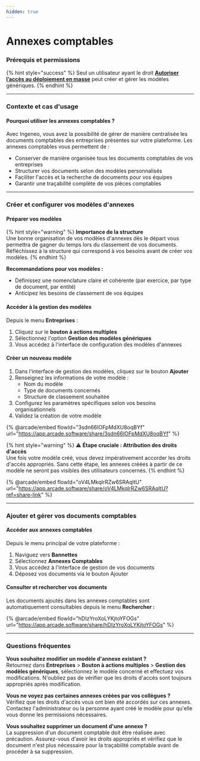 ```yaml
---
hidden: true
---
```


# Annexes comptables

### Prérequis et permissions

{% hint style="success" %}
Seul un utilisateur ayant le droit [**Autoriser l’accès au déploiement en masse**](../administration/detail-des-droits.md) peut créer et gérer les modèles génériques.
{% endhint %}

***

### Contexte et cas d'usage

#### Pourquoi utiliser les annexes comptables ?

Avec Ingeneo, vous avez la possibilité de gérer de manière centralisée les documents comptables des entreprises présentes sur votre plateforme. Les annexes comptables vous permettent de :

* Conserver de manière organisée tous les documents comptables de vos entreprises
* Structurer vos documents selon des modèles personnalisés
* Faciliter l'accès et la recherche de documents pour vos équipes
* Garantir une traçabilité complète de vos pièces comptables

***

### Créer et configurer vos modèles d'annexes

#### Préparer vos modèles

{% hint style="warning" %}
**Importance de la structure**\
Une bonne organisation de vos modèles d'annexes dès le départ vous permettra de gagner du temps lors du classement de vos documents. Réfléchissez à la structure qui correspond à vos besoins avant de créer vos modèles.
{% endhint %}

**Recommandations pour vos modèles :**

* Définissez une nomenclature claire et cohérente (par exercice, par type de document, par entité)
* Anticipez les besoins de classement de vos équipes

#### Accéder à la gestion des modèles

Depuis le menu **Entreprises** :

1. Cliquez sur le **bouton à actions multiples**&#x20;
2. Sélectionnez l'option **Gestion des modèles génériques**
3. Vous accédez à l'interface de configuration des modèles d'annexes

#### Créer un nouveau modèle

1. Dans l'interface de gestion des modèles, cliquez sur le bouton **Ajouter**
2. Renseignez les informations de votre modèle :
   * Nom du modèle&#x20;
   * Type de documents concernés
   * Structure de classement souhaitée
3. Configurez les paramètres spécifiques selon vos besoins organisationnels
4. Validez la création de votre modèle

{% @arcade/embed flowId="3sdn66IOFpMdXU8oqBYf" url="https://app.arcade.software/share/3sdn66IOFpMdXU8oqBYf" %}



{% hint style="warning" %}
⚠️ **Étape cruciale : Attribution des droits d'accès**\
Une fois votre modèle créé, vous devez impérativement accorder les droits d'accès appropriés. Sans cette étape, les annexes créées à partir de ce modèle ne seront pas visibles des utilisateurs concernés.
{% endhint %}

{% @arcade/embed flowId="oV4LMkqlrRZw6SRAqltU" url="https://app.arcade.software/share/oV4LMkqlrRZw6SRAqltU?ref=share-link" %}

***

### Ajouter et gérer vos documents comptables

#### Accéder aux annexes comptables

Depuis le menu principal de votre plateforme :

1. Naviguez vers **Bannettes**
2. Sélectionnez **Annexes Comptables**
3. Vous accédez à l'interface de gestion de vos documents
4. Déposez vos documents via le bouton Ajouter

#### Consulter et rechercher vos documents

Les documents ajoutés dans les annexes comptables sont automatiquement consultables depuis le menu **Rechercher :**&#x20;

{% @arcade/embed flowId="hDIzYroXoLYKjtoYFOGs" url="https://app.arcade.software/share/hDIzYroXoLYKjtoYFOGs" %}

***

### Questions fréquentes

**Vous souhaitez modifier un modèle d'annexe existant ?**\
Retournez dans **Entreprises** > **Bouton à actions multiples** > **Gestion des modèles génériques**, sélectionnez le modèle concerné et effectuez vos modifications. N'oubliez pas de vérifier que les droits d'accès sont toujours appropriés après modification.

**Vous ne voyez pas certaines annexes créées par vos collègues ?**\
Vérifiez que les droits d'accès vous ont bien été accordés sur ces annexes. Contactez l'administrateur ou la personne ayant créé le modèle pour qu'elle vous donne les permissions nécessaires.

**Vous souhaitez supprimer un document d'une annexe ?**\
La suppression d'un document comptable doit être réalisée avec précaution. Assurez-vous d'avoir les droits appropriés et vérifiez que le document n'est plus nécessaire pour la traçabilité comptable avant de procéder à sa suppression.
